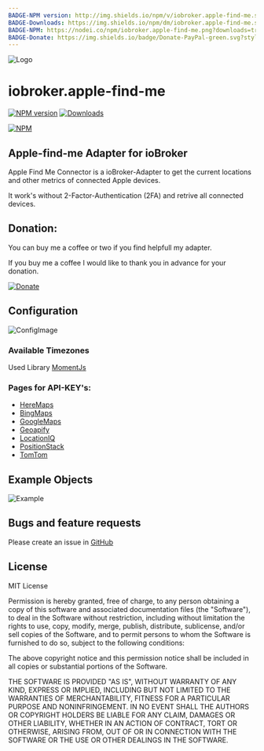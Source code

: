 ```yaml
---
BADGE-NPM version: http://img.shields.io/npm/v/iobroker.apple-find-me.svg
BADGE-Downloads: https://img.shields.io/npm/dm/iobroker.apple-find-me.svg
BADGE-NPM: https://nodei.co/npm/iobroker.apple-find-me.png?downloads=true
BADGE-Donate: https://img.shields.io/badge/Donate-PayPal-green.svg?style=flat&logo=PayPal
---
```

![Logo](https://raw.githubusercontent.com/PfisterDaniel/iobroker.apple-find-me/master/admin/find-me.png)
# iobroker.apple-find-me

[![NPM version](http://img.shields.io/npm/v/iobroker.apple-find-me.svg)](https://www.npmjs.com/package/iobroker.apple-find-me)
[![Downloads](https://img.shields.io/npm/dm/iobroker.apple-find-me.svg)](https://www.npmjs.com/package/iobroker.apple-find-me)

[![NPM](https://nodei.co/npm/iobroker.apple-find-me.png?downloads=true)](https://nodei.co/npm/iobroker.apple-find-me/)

## Apple-find-me Adapter for ioBroker

Apple Find Me Connector is a ioBroker-Adapter to get the current locations and other metrics of connected Apple devices.

It work's without 2-Factor-Authentication (2FA) and retrive all connected devices.

## Donation:
You can buy me a coffee or two if you find helpfull my adapter.

If you buy me a coffee I would like to thank you in advance for your donation.

[![Donate](https://img.shields.io/badge/Donate-PayPal-green.svg?style=flat&logo=PayPal)](https://www.paypal.com/donate/?hosted_button_id=NF8XH8AMXZV2J)

## Configuration
![ConfigImage](https://raw.githubusercontent.com/PfisterDaniel/iobroker.apple-find-me/master/images/config.png)

### Available Timezones
Used Library [MomentJs](https://momentjs.com/timezone)

### Pages for API-KEY's:
* [HereMaps](https://developer.here.com/)
* [BingMaps](https://www.bingmapsportal.com/)
* [GoogleMaps](https://developers.google.com/maps/documentation/javascript/get-api-key)
* [Geoapify](https://www.geoapify.com)
* [LocationIQ](https://locationiq.com)
* [PositionStack](https://positionstack.com)
* [TomTom](https://developer.tomtom.com/store/maps-api)


## Example Objects
![Example](https://raw.githubusercontent.com/PfisterDaniel/iobroker.apple-find-me/master/images/example_output.png)


## Bugs and feature requests
Please create an issue in [GitHub](https://github.com/PfisterDaniel/iobroker.apple-find-me/issues)

## License

MIT License

Permission is hereby granted, free of charge, to any person obtaining a copy
of this software and associated documentation files (the "Software"), to deal
in the Software without restriction, including without limitation the rights
to use, copy, modify, merge, publish, distribute, sublicense, and/or sell
copies of the Software, and to permit persons to whom the Software is
furnished to do so, subject to the following conditions:

The above copyright notice and this permission notice shall be included in all
copies or substantial portions of the Software.

THE SOFTWARE IS PROVIDED "AS IS", WITHOUT WARRANTY OF ANY KIND, EXPRESS OR
IMPLIED, INCLUDING BUT NOT LIMITED TO THE WARRANTIES OF MERCHANTABILITY,
FITNESS FOR A PARTICULAR PURPOSE AND NONINFRINGEMENT. IN NO EVENT SHALL THE
AUTHORS OR COPYRIGHT HOLDERS BE LIABLE FOR ANY CLAIM, DAMAGES OR OTHER
LIABILITY, WHETHER IN AN ACTION OF CONTRACT, TORT OR OTHERWISE, ARISING FROM,
OUT OF OR IN CONNECTION WITH THE SOFTWARE OR THE USE OR OTHER DEALINGS IN THE
SOFTWARE.